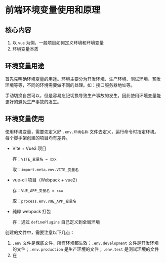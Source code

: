# 前端环境变量使用和原理

## 核心内容

1. 以 `vue` 为例，一般项目如何定义环境和环境变量
2. 环境变量本质

## 环境变量用途

首先先明确环境变量的用途。环境主要分为开发环境、生产环境、测试环境、预发环境等等，不同的环境需要做不同的处理。如：接口服务器地址等。

手动切换自然可以，但是容易忘记切换导致生产事故的发生，因此使用环境变量能更好的避免生产事故的发生。

## 环境变量使用

使用环境变量，需要先定义好 `.env.环境名称` 文件去定义，运行命令时指定环境。每个脚手架创建的项目均有差异。

- Vite + Vue3 项目

  存：`VITE_变量名 = xxx`

  取：`import.meta.env.VITE_变量名`

- vue-cli 项目（Webpack + vue2）

  存：`VUE_APP_变量名 = xxx`

  取：`process.env.VUE_APP_变量名`

- 纯粹 webpack 打包

  存：通过 `definePlugins` 自己定义到全局环境

创建的文件中，需要注意以下几点：

1. `.env` 文件是保底文件，所有环境都生效；`.env.development` 文件是开发环境的文件；`.env.production` 是生产环境的文件；`.env.test` 是测试环境的文件
2. 在